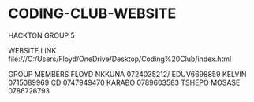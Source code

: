 # CODING-CLUB-WEBSITE
HACKTON GROUP 5

WEBSITE LINK
file:///C:/Users/Floyd/OneDrive/Desktop/Coding%20Club/index.html

GROUP MEMBERS
FLOYD NKKUNA 0724035212/ EDUV6698859
KELVIN 0715089969
CD 0747949470
KARABO 0789603583
TSHEPO MOSASE 0786726793
